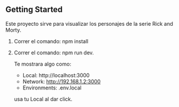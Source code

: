 ## Getting Started

Este proyecto sirve para visualizar los personajes de la serie Rick and Morty.

1. Correr el comando: npm install

2. Correr el comando: npm run dev.

   Te mostrara algo como:

   - Local: http://localhost:3000
   - Network: http://192.168.1.2:3000
   - Environments: .env.local

   usa tu Local al dar click.
